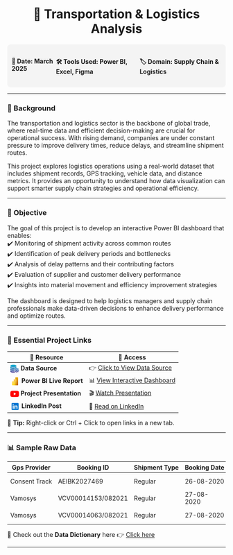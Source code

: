 <h1 align="center">🚚 Transportation & Logistics Analysis</h1>

<div style="display: flex; justify-content: space-between; padding: 10px; background-color: #f4f4f4; border-radius: 8px;">
    <h4>📅 Date: March 2025</h4>
    <h4>🛠️ Tools Used: Power BI, Excel, Figma</h4>
    <h4>🏷️ Domain: Supply Chain & Logistics</h4>
</div>

---

### 📌 Background  

The transportation and logistics sector is the backbone of global trade, where real-time data and efficient decision-making are crucial for operational success. With rising demand, companies are under constant pressure to improve delivery times, reduce delays, and streamline shipment routes.

This project explores logistics operations using a real-world dataset that includes shipment records, GPS tracking, vehicle data, and distance metrics. It provides an opportunity to understand how data visualization can support smarter supply chain strategies and operational efficiency.

---

### 🎯 Objective  

The goal of this project is to develop an interactive Power BI dashboard that enables:  
✔️ Monitoring of shipment activity across common routes  
✔️ Identification of peak delivery periods and bottlenecks  
✔️ Analysis of delay patterns and their contributing factors  
✔️ Evaluation of supplier and customer delivery performance  
✔️ Insights into material movement and efficiency improvement strategies  

The dashboard is designed to help logistics managers and supply chain professionals make data-driven decisions to enhance delivery performance and optimize routes.

---


###  📂 Essential Project Links  

| 🧭 Resource | 🔗 Access |
|------------|----------|
| <img src="https://github.com/Chakradhar-M/PBI_Images/blob/main/Portfolio_Icons/database.png?raw=true" width="20" style="vertical-align:middle;"> **Data Source** | 👉 [Click to View Data Source](https://zoomcharts.com/en/microsoft-power-bi-custom-visuals/challenges/fp20-analytics-february-2025) |
| <img src="https://github.com/Chakradhar-M/PBI_Images/blob/main/Portfolio_Icons/power-bi.png?raw=true" width="22" style="vertical-align:middle;"> **Power BI Live Report** | 📊 [View Interactive Dashboard](https://app.powerbi.com/view?r=eyJrIjoiYmVhOTZmODQtM2M2ZC00NTQxLWIyODgtOWE4MGJhMGM2NzljIiwidCI6IjQ2NTRiNmYxLTBlNDctNDU3OS1hOGExLTAyZmU5ZDk0M2M3YiIsImMiOjl9) |
| <img src="https://github.com/Chakradhar-M/PBI_Images/blob/main/Portfolio_Icons/youtube.png?raw=true" width="20" style="vertical-align:middle;"> **Project Presentation** | 🎬 [Watch Presentation](#) |
| <img src="https://github.com/Chakradhar-M/PBI_Images/blob/main/Portfolio_Icons/linkedin.png?raw=true" width="22" style="vertical-align:middle;"> **LinkedIn Post** | 🔗 [Read on LinkedIn](https://www.linkedin.com/posts/chakradhar-mantena_logisticsreportpdf-activity-7308342431433768960-3LF5?utm_source=share&utm_medium=member_desktop&rcm=ACoAAD9y4SkBuDMCUOFBEF1QAO3K3-8MrRRtZZk) |

📌 **Tip:** Right-click or Ctrl + Click to open links in a new tab.

---

### 📊 Sample Raw Data  

| Gps&nbsp;Provider | Booking&nbsp;ID | Shipment&nbsp;Type | Booking&nbsp;Date | Vehicle&nbsp;Registration | Origin&nbsp;Location | Destination&nbsp;Location | Origin&nbsp;Location&nbsp;Latitude | Origin&nbsp;Location&nbsp;Longitude | Destination&nbsp;Location&nbsp;Latitude | Destination&nbsp;Location&nbsp;Longitude | Data&nbsp;Ping&nbsp;time | Planned&nbsp;ETA | Current&nbsp;Location | Actual&nbsp;ETA | Current&nbsp;Location&nbsp;Latitude | Curren&nbsp;Location&nbsp;Longitude | Ontime | Trip&nbsp;Start&nbsp;Date | Trip&nbsp;End&nbsp;Date | Transportation&nbsp;Distance&nbsp;(KM) | Vehicle&nbsp;Type | Minimum&nbsp;Kms&nbsp;To&nbsp;Be&nbsp;Covered&nbsp;In&nbsp;A&nbsp;Day | Driver&nbsp;Name | Driver&nbsp;Mobile&nbsp;No | Customer&nbsp;Name | Supplier&nbsp;Name | Material&nbsp;Shipped |
|------------------|--------------|----------------|----------------|------------------------|-------------------|------------------------|-------------------------------|-----------------------------------|--------------------------------------|----------------------------------------|----------------|--------------|------------------|---------------------|-------------------------------|-------------------------------|--------|--------------------|------------------|------------------------------|--------------------------|-------------------------------------------|--------------|-------------------|--------------------------|-------------------|-------------------|
| Consent&nbsp;Track | AEIBK2027469 | Regular | 26-08-2020 | MH14GD9464 | Shive,&nbsp;Pune,&nbsp;Maharashtra | Pondur,&nbsp;Kanchipuram,&nbsp;Tamil&nbsp;Nadu | 18.750621 | 73.87719 | 12.930429 | 79.931163 | 15:10.0 | 03:46.0 | Singaperumal&nbsp;Koil&nbsp;-&nbsp;Sriperumbudur&nbsp;Rd,&nbsp;Oragadam&nbsp;Industrial&nbsp;Corridor,&nbsp;Vattambakkam&nbsp;R.F.,&nbsp;Tamil&nbsp;Nadu&nbsp;631605,&nbsp;India | 28-08-2020&nbsp;12:48&nbsp; | 12.8371275 | 79.95186556 | Yes | 26-08-2020&nbsp;16:16 | 28-08-2020&nbsp;12:15 | 1290 | 32&nbsp;FT&nbsp;Multi&nbsp;Axle&nbsp;14MT&nbsp;-&nbsp;HCV | NULL | VIRAT&nbsp;NILAPALLE | 9960007734 | Daimler&nbsp;India&nbsp;Commercial&nbsp;Vehicles&nbsp;Pvt&nbsp;Lt | Oms&nbsp;Logistics&nbsp;Pvt&nbsp;Ltd | Regulator&nbsp;-&nbsp;12v |
| Vamosys | VCV00014153/082021 | Regular | 27-08-2020&nbsp; | TN30BC9320 | Daimler&nbsp;India&nbsp;Commercial&nbsp;Vehicles,Kanchipuram,Tamil&nbsp;Nadu | Daimler&nbsp;India&nbsp;Commercial&nbsp;Vehicles,Kanchipuram,Tamil&nbsp;Nadu | 12.839 | 79.954 | 12.839 | 79.954 | 35:40.0 | 21:48.6 | Gokulapuram&nbsp;Main&nbsp;Rd,&nbsp;Maraimalai&nbsp;Nagar,&nbsp;Tamil&nbsp;Nadu&nbsp;603209,&nbsp;India | 28-08-2020&nbsp;12:13 | 12.7680905 | 80.02665983 | Yes | 27-08-2020&nbsp;15:21 | 27-08-2020&nbsp;15:21 | 29 | NULL | NULL | SENTHIL&nbsp;KUMAR | NA | Daimler&nbsp;India&nbsp;Commercial&nbsp;Vehicles&nbsp;Pvt&nbsp;Lt | Vj&nbsp;Logistics | Valve&nbsp;Spring |
| Vamosys | VCV00014063/082021 | Regular | 27-08-2020 | TN30BB1036 | Daimler&nbsp;India&nbsp;Commercial&nbsp;Vehicles,Kanchipuram,Tamil&nbsp;Nadu | Daimler&nbsp;India&nbsp;Commercial&nbsp;Vehicles,Kanchipuram,Tamil&nbsp;Nadu | 12.839 | 79.954 | 12.839 | 79.954 | 25:38.0 | 22:17.8 | Singaperumal&nbsp;Koil&nbsp;-&nbsp;Sriperumbudur&nbsp;Rd,&nbsp;Oragadam&nbsp;Industrial&nbsp;Corridor,&nbsp;Vattambakkam&nbsp;R.F.,&nbsp;Tamil&nbsp;Nadu&nbsp;631605,&nbsp;India | 28-08-2020&nbsp;11:33 | 12.83526222 | 79.95253333 | Yes | 27-08-2020&nbsp;14:21 | 27-08-2020&nbsp;14:22 | 21 | NULL | NULL | ANBU | NA | Daimler&nbsp;India&nbsp;Commercial&nbsp;Vehicles&nbsp;Pvt&nbsp;Lt | Vj&nbsp;Logistics | Valve&nbsp;Spring |

🔗 Check out the **Data Dictionary** here 👉 [Click here](#)

---
